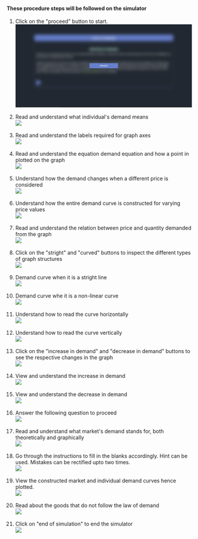 #### These procedure steps will be followed on the simulator

1. Click on the "proceed" button to start.<br>
<img src="assets/images/1.png"><br>

2. Read and understand what individual's demand means<br>
<img src="images/2.png"><br>

3. Read and understand the labels required for graph axes <br>
<img src="images/3.png"><br>

4. Read and understand the equation demand equation and how a point in plotted on the graph<br>
<img src="images/4.png"><br>

5. Understand how the demand changes when a different price is considered<br>
<img src="images/5.png"><br>

6. Understand how the entire demand curve is constructed for varying price values<br>
<img src="images/6.png"><br>

7. Read and understand the relation between price and quantity demanded from the graph<br>
<img src="images/7.png"><br>

8. Click on the "stright" and "curved" buttons to inspect the different types of graph structures<br>
<img src="images/8.png"><br>

9. Demand curve when it is a stright line<br>
<img src="images/9.png"><br>

10. Demand curve whe it is a non-linear curve <br>
<img src="images/10.png"><br>

11. Understand how to read the curve horizontally <br>
<img src="images/11.png"><br>

12. Understand how to read the curve vertically <br>
<img src="images/12.png"><br>

13. Click on the "increase in demand" and "decrease in demand" buttons to see the respective changes in the graph <br>
<img src="images/13.png"><br>

14. View and understand the increase in demand <br>
<img src="images/14.png"><br>

15. View and understand the decrease in demand <br>
<img src="images/15.png"><br>

16. Answer the following question to proceed <br>
<img src="images/16.png"><br>

17. Read and understand what market's demand stands for, both theoretically and graphically <br>
<img src="images/17.png"><br>

18. Go through the instructions to fill in the blanks accordingly. Hint can be used. Mistakes can be rectified upto two times. <br>
<img src="images/18.png"><br>

19. View the constructed market and individual demand curves hence plotted. <br>
<img src="images/19.png"><br>

20. Read about the goods that do not follow the law of demand <br>
<img src="images/20.png"><br>

21. Click on "end of simulation" to end the simulator<br>
<img src="images/21.png"><br>


